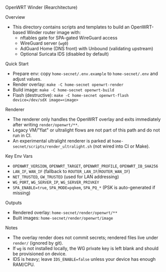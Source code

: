OpenWRT Winder (Rearchitecture)

Overview
- This directory contains scripts and templates to build an OpenWRT-based Winder router image with:
  - nftables gate for SPA-gated WireGuard access
  - WireGuard server (`wg0`)
  - AdGuard Home (DNS front) with Unbound (validating upstream)
  - Optional Suricata IDS (disabled by default)

Quick Start
- Prepare env: copy `home-secnet/.env.example` to `home-secnet/.env` and adjust values.
- Render overlay: `make -C home-secnet openwrt-render`
- Build image: `make -C home-secnet openwrt-build`
- Flash (destructive): `make -C home-secnet openwrt-flash device=/dev/sdX image=<image>`

Renderer
- The renderer only handles the OpenWRT overlay and exits immediately after writing `render/openwrt/**`.
- Legacy VM/"flat" or ultralight flows are not part of this path and do not run in CI.
- An experimental ultralight renderer is parked at `home-secnet/scripts/render_ultralight.sh` (not wired into CI or Make).

Key Env Vars
- `OPENWRT_VERSION`, `OPENWRT_TARGET`, `OPENWRT_PROFILE`, `OPENWRT_IB_SHA256`
- `LAN_IF`, `WAN_IF` (fallback to `ROUTER_LAN_IF`/`ROUTER_WAN_IF`)
- `NET_TRUSTED`, `GW_TRUSTED` (used for LAN addressing)
- `WG_PORT`, `WG_SERVER_IP`, `WG_SERVER_PRIVKEY`
- `SPA_ENABLE=true`, `SPA_MODE=pqkem`, `SPA_PQ_*` (PSK is auto-generated if missing)

Outputs
- Rendered overlay: `home-secnet/render/openwrt/**`
- Built images: `home-secnet/render/openwrt/image`

Notes
- The overlay render does not commit secrets; rendered files live under `render/` (ignored by git).
- If `wg` is not installed locally, the WG private key is left blank and should be provisioned on device.
- IDS is heavy; leave `IDS_ENABLE=false` unless your device has enough RAM/CPU.
